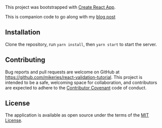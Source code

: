 This project was bootstrapped with [Create React App](https://github.com/facebookincubator/create-react-app).

This is companion code to go along with my [blog post](https://medium.com/code-monkey/client-side-form-validation-in-react-40e367de47ba)

## Installation

Clone the repository, run `yarn install`, then `yarn start` to start the server.

## Contributing

Bug reports and pull requests are welcome on GitHub at https://github.com/mikeries/react-validation-tutorial. This project is intended to be a safe, welcoming space for collaboration, and contributors are expected to adhere to the [Contributor Covenant](http://contributor-covenant.org) code of conduct.


## License

The application is available as open source under the terms of the [MIT License](http://opensource.org/licenses/MIT).
